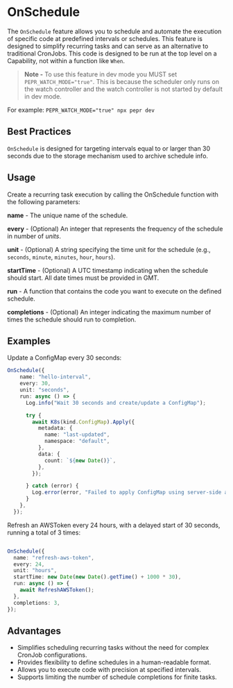 # OnSchedule

The `OnSchedule` feature allows you to schedule and automate the execution of specific code at predefined intervals or schedules. This feature is designed to simplify recurring tasks and can serve as an alternative to traditional CronJobs. This code is designed to be run at the top level on a Capability, not within a function like `When`. 
  
> **Note -** To use this feature in dev mode you MUST set `PEPR_WATCH_MODE="true"`. This is because the scheduler only runs on the watch controller and the watch controller is not started by default in dev mode.

For example: `PEPR_WATCH_MODE="true" npx pepr dev`

## Best Practices

`OnSchedule` is designed for targeting intervals equal to or larger than 30 seconds due to the storage mechanism used to archive schedule info.
  
## Usage

Create a recurring task execution by calling the OnSchedule function with the following parameters:

**name** - The unique name of the schedule.

**every** - (Optional) An integer that represents the frequency of the schedule in number of _units_.

**unit** - (Optional) A string specifying the time unit for the schedule (e.g., `seconds`, `minute`, `minutes`, `hour`, `hours`).  

**startTime** - (Optional) A UTC timestamp indicating when the schedule should start. All date times must be provided in GMT.  

**run** - A function that contains the code you want to execute on the defined schedule.  

**completions** - (Optional) An integer indicating the maximum number of times the schedule should run to completion.


## Examples

Update a ConfigMap every 30 seconds:

```typescript
OnSchedule({
    name: "hello-interval",
    every: 30,
    unit: "seconds",
    run: async () => {
      Log.info("Wait 30 seconds and create/update a ConfigMap");

      try {
        await K8s(kind.ConfigMap).Apply({
          metadata: {
            name: "last-updated",
            namespace: "default",
          },
          data: {
            count: `${new Date()}`,
          },
        });

      } catch (error) {
        Log.error(error, "Failed to apply ConfigMap using server-side apply.");
      }
    },
  });
```

Refresh an AWSToken every 24 hours, with a delayed start of 30 seconds, running a total of 3 times:

```typescript

OnSchedule({
  name: "refresh-aws-token",
  every: 24,
  unit: "hours",
  startTime: new Date(new Date().getTime() + 1000 * 30),
  run: async () => {
    await RefreshAWSToken();
  },
  completions: 3,
});
```

## Advantages 

- Simplifies scheduling recurring tasks without the need for complex CronJob configurations.
- Provides flexibility to define schedules in a human-readable format.
- Allows you to execute code with precision at specified intervals.
- Supports limiting the number of schedule completions for finite tasks.
